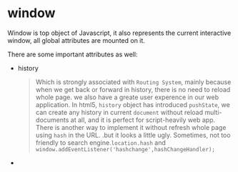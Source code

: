 # window

Window is top object of Javascript, it also represents the current interactive window, all global attributes are mounted on it.

There are some important attributes as well:

* history
    > Which is strongly associated with `Routing System`, mainly because when we get back or forward in history, there is no need to reload whole page. we also have a greate user experence in our web application. In html5, `history` object has introduced `pushState`, we can create any history in current `document` without reload multi-documents at all, and it is perfect for script-heavily web app. There is another way to implement it without refresh whole page using `hash` in the URL. .but it looks a little ugly. Sometimes, not too friendly to search engine.`location.hash` and `window.addEventListener('hashchange',hashChangeHandler);`

* 
